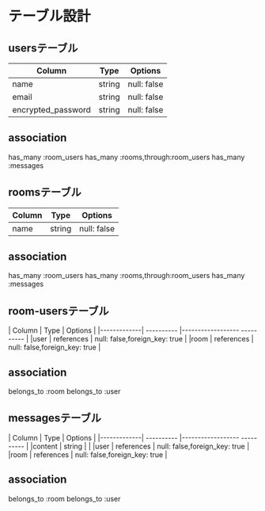 # テーブル設計

## usersテーブル

| Column                 |  Type        |    Options  |
|----------------------- | ----------   | ----------  |
|name                    | string       | null: false |
|email                   | string       | null: false |
|encrypted_password      | string       | null: false |

## association

has_many :room_users
has_many :rooms,through:room_users
has_many :messages

## roomsテーブル

| Column                 |  Type        |    Options  |
|----------------------- | ----------   | ----------  |
|name                    | string       | null: false |

## association

has_many :room_users
has_many :rooms,through:room_users
has_many :messages

## room-usersテーブル

| Column      |  Type        |    Options                    |
|-------------| ----------   |------------------ ----------  |
|user         | references   | null: false,foreign_key: true |
|room         | references   | null: false,foreign_key: true |

## association

belongs_to :room
belongs_to :user

## messagesテーブル

| Column      |  Type        |    Options                    |
|-------------| ----------   |------------------ ----------  |
|content      | string       |                               |
|user         | references   | null: false,foreign_key: true |
|room         | references   | null: false,foreign_key: true |

## association

belongs_to :room
belongs_to :user
